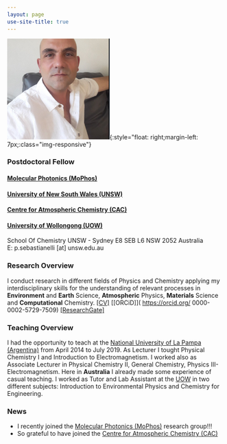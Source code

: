 ```yaml
---
layout: page
use-site-title: true
---
```


![profile-pic](/assets/img/Paolo_resized.png){:style="float: right;margin-left: 7px;:class="img-responsive"}
### Postdoctoral Fellow
#### [Molecular Photonics (MoPhos)](https://molecularphotonics.sydney/)<br />
#### [University of New South Wales (UNSW)](https://www.unsw.edu.au/) <br />
#### [Centre for Atmospheric Chemistry (CAC)](https://www.uow.edu.au/science-medicine-health/research/centre-for-atmospheric-chemistry/)<br />
#### [University of Wollongong (UOW)](https://www.uow.edu.au/) <br />

School Of Chemistry UNSW - Sydney
E8 SEB L6
NSW 2052 Australia  
E: p.sebastianelli [at] unsw.edu.au 

### Research Overview

I conduct research in different fields of Physics and Chemistry applying my interdisciplinary skills for the understanding of relevant processes in **Environment** and **Earth** Science, **Atmospheric** Physics, **Materials** Science and **Computational** Chemistry. 
[[CV]](pdfs/CV_pagina.pdf) [[ORCiD]]( https://orcid.org/
0000-0002-5729-7509) [[ResearchGate]](https://www.researchgate.net/profile/Paolo-Sebastianelli)

### Teaching Overview

I had the opportunity to teach at the [National University of La Pampa (Argentina)](https://www.unlpam.edu.ar/) from April 2014 to July 2019. As Lecturer I tought Physical Chemistry I and Introduction to Electromagnetism. I worked also as Associate Lecturer in Physical Chemistry II, General Chemistry, Physics III-Electromagnetism. Here in **Australia** I already made some experience of casual teaching. I worked as Tutor and Lab Assistant at the [UOW](https://www.uow.edu.au/) in two different subjects: Introduction to Environmental Physics and Chemistry for Engineering.

### News

- I recently joined the [Molecular Photonics (MoPhos)](https://molecularphotonics.sydney/) research group!!! 
- So grateful to have joined the [Centre for Atmospheric Chemistry (CAC)](https://www.uow.edu.au/science-medicine-health/research/centre-for-atmospheric-chemistry/)
